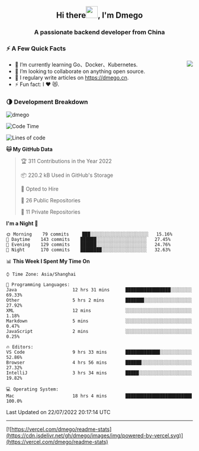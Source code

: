 <h2 align="center">Hi there<img src="https://cdn.jsdelivr.net/gh/dmego/images/img/Hi.gif" height="32" />, I'm Dmego </h2>
<h3 align="center">A passionate backend developer from China</h3>

### ⚡️ A Few Quick Facts

<img align="right" src="https://readme-stats-dmego.vercel.app/api?username=dmego&show_icons=true&icon_color=1573B3&hide_title=true&text_color=718096&bg_color=00000000&hide_border=true"/>

<ul>
    <li> 🌱 I’m currently learning Go、Docker、Kubernetes.</li>
    <li> 👯 I’m looking to collaborate on anything open source.</li>
    <li> 📝 I regulary write articles on <a href="https://dmego.cn">https://dmego.cn</a>.</li>
    <li> ⚡ Fun fact: I ❤️ 😻.</li>
</ul>

### 🌗 Development Breakdown

<img src="https://komarev.com/ghpvc/?username=dmego" alt="dmego" />

<!--START_SECTION:waka-->
![Code Time](http://img.shields.io/badge/Code%20Time-1%2C599%20hrs%2031%20mins-blue)

![Lines of code](https://img.shields.io/badge/From%20Hello%20World%20I%27ve%20Written-239%20Thousand%20lines%20of%20code-blue)

**🐱 My GitHub Data** 

> 🏆 311 Contributions in the Year 2022
 > 
> 📦 220.2 kB Used in GitHub's Storage 
 > 
> 💼 Opted to Hire
 > 
> 📜 26 Public Repositories 
 > 
> 🔑 11 Private Repositories  
 > 
**I'm a Night 🦉** 

```text
🌞 Morning    79 commits     ███░░░░░░░░░░░░░░░░░░░░░░   15.16% 
🌆 Daytime    143 commits    ██████░░░░░░░░░░░░░░░░░░░   27.45% 
🌃 Evening    129 commits    ██████░░░░░░░░░░░░░░░░░░░   24.76% 
🌙 Night      170 commits    ████████░░░░░░░░░░░░░░░░░   32.63%

```


📊 **This Week I Spent My Time On** 

```text
⌚︎ Time Zone: Asia/Shanghai

💬 Programming Languages: 
Java                     12 hrs 31 mins      █████████████████░░░░░░░░   69.33% 
Other                    5 hrs 2 mins        ███████░░░░░░░░░░░░░░░░░░   27.92% 
XML                      12 mins             ░░░░░░░░░░░░░░░░░░░░░░░░░   1.18% 
Markdown                 5 mins              ░░░░░░░░░░░░░░░░░░░░░░░░░   0.47% 
JavaScript               2 mins              ░░░░░░░░░░░░░░░░░░░░░░░░░   0.25%

🔥 Editors: 
VS Code                  9 hrs 33 mins       █████████████░░░░░░░░░░░░   52.86% 
Browser                  4 hrs 56 mins       ██████░░░░░░░░░░░░░░░░░░░   27.32% 
IntelliJ                 3 hrs 34 mins       █████░░░░░░░░░░░░░░░░░░░░   19.82%

💻 Operating System: 
Mac                      18 hrs 4 mins       █████████████████████████   100.0%

```


 Last Updated on 22/07/2022 20:17:14 UTC
<!--END_SECTION:waka-->

---

[![https://vercel.com/dmego/readme-stats](https://cdn.jsdelivr.net/gh/dmego/images/img/powered-by-vercel.svg)](https://vercel.com/dmego/readme-stats)

